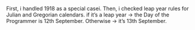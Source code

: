 First, i handled 1918 as a special casei. Then, i checked leap year rules for Julian and Gregorian  calendars. if it’s a leap year → the Day of the Programmer is 12th September. Otherwise → it’s 13th September.
